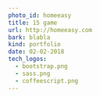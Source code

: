 ```yaml
---
photo_id: homeeasy
title: 15 game
url: http://homeeasy.com
bark: blabla
kind: portfolio
date: 02-02-2018
tech_logos:
  - bootstrap.png
  - sass.png
  - coffeescript.png
---
```

